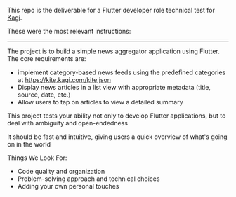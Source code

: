 This repo is the deliverable for a Flutter developer role technical test for [Kagi](https://kagi.com/).

These were the most relevant instructions:

---

The project is to build a simple news aggregator application using Flutter. The core requirements are:

- implement category-based news feeds using the predefined categories at https://kite.kagi.com/kite.json
- Display news articles in a list view with appropriate metadata (title, source, date, etc.)
- Allow users to tap on articles to view a detailed summary

This project tests your ability not only to develop Flutter applications, but to deal with ambiguity and open-endedness

It should be fast and intuitive, giving users a quick overview of what's going on in the world

Things We Look For:

- Code quality and organization
- Problem-solving approach and technical choices
- Adding your own personal touches
